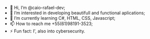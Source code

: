 - 👋 Hi, I’m @caio-rafael-dev;
- 👀 I’m interested in developing beautifull and functional aplications;
- 🌱 I’m currently learning C#, HTML, CSS, Javascript;
- 📫 How to reach me +55(61)98191-3523;
- ⚡ Fun fact: I', also into cybersecurity.
<!---
caio-rafael-dev/caio-rafael-dev is a ✨ special ✨ repository because its `README.md` (this file) appears on your GitHub profile.
You can click the Preview link to take a look at your changes.
--->
